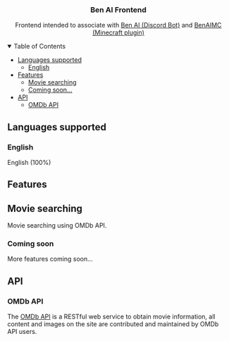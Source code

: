 <h3 align="center">Ben AI Frontend</h3>
<p align="center">Frontend intended to associate with <a target="_blank" rel="noopener noreferrer" href="https://github.com/Benwyw/Ben-AI">Ben AI (Discord Bot)</a> and <a target="_blank" rel="noopener noreferrer" href="https://github.com/Benwyw/BenAIMC">BenAIMC (Minecraft plugin)</a></p>


<!-- TABLE OF CONTENTS -->
<details open="open">
  <summary>Table of Contents</summary>
  <ul>
    <li>
      <a href="#languages">Languages supported</a>
      <ul>
        <li><a href="#English">English</a></li>
      </ul>
    </li>
    <li>
      <a href="#Features">Features</a>
      <ul>
        <li><a href="#Movie searching">Movie searching</a></li>
        <li><a href="#Coming soon">Coming soon...</a></li>
      </ul>
    </li>
    <li>
      <a href="#API">API</a>
      <ul>
        <li><a href="#OMDb API">OMDb API</a></li>
      </ul>
    </li>
  </ul>
</details>


<!-- Languages supported -->
## Languages supported

### English
English (100%)


<!-- Features -->
## Features

## Movie searching
Movie searching using OMDb API.

### Coming soon
More features coming soon...


<!-- API -->
## API

### OMDb API
The <a target="_blank" rel="noopener noreferrer" href="https://www.omdbapi.com/">OMDb API</a> is a RESTful web service to obtain movie information, all content and images on the site are contributed and maintained by OMDb API users.
